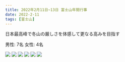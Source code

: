 ```yaml
---
title: 2022年2月11日~13日 富士山年間行事
date: 2022-2-11
tags: [富士山]
---
```


日本最高峰で冬山の厳しさを体感して更なる高みを目指す

男性: 7名
女性: 4名

![](/2022/02/11/20220211/1.jpg)
![](/2022/02/11/20220211/2.jpg)
![](/2022/02/11/20220211/3.jpg)
![](/2022/02/11/20220211/4.jpg)
![](/2022/02/11/20220211/5.jpg)
![](/2022/02/11/20220211/6.jpg)
